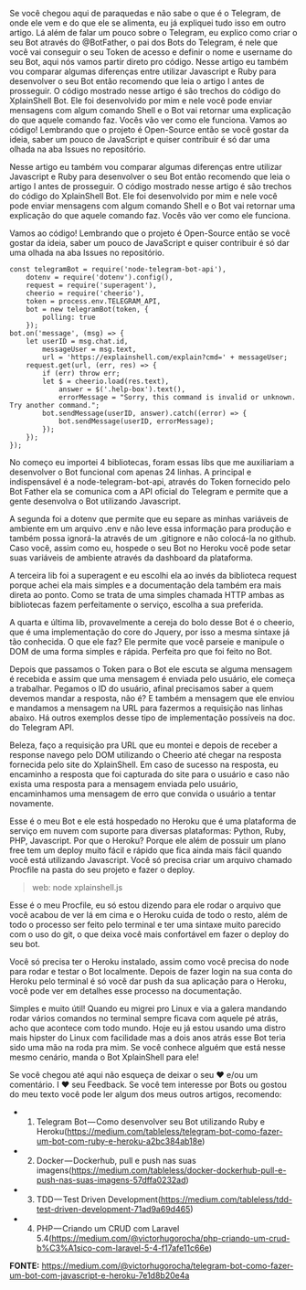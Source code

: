 <p>Se você chegou aqui de paraquedas e não sabe o que é o Telegram, de onde ele vem e do que ele se alimenta, eu já expliquei tudo isso em outro artigo. Lá além de falar um pouco sobre o Telegram, eu explico como criar o seu Bot através do @BotFather, o pai dos Bots do Telegram, é nele que você vai conseguir o seu Token de acesso e definir o nome e username do seu Bot, aqui nós vamos partir direto pro código.
Nesse artigo eu também vou comparar algumas diferenças entre utilizar Javascript e Ruby para desenvolver o seu Bot então recomendo que leia o artigo I antes de prosseguir. O código mostrado nesse artigo é são trechos do código do XplainShell Bot. Ele foi desenvolvido por mim e nele você pode enviar mensagens com algum comando Shell e o Bot vai retornar uma explicação do que aquele comando faz. Vocês vão ver como ele funciona.
Vamos ao código! Lembrando que o projeto é Open-Source então se você gostar da ideia, saber um pouco de JavaScript e quiser contribuir é só dar uma olhada na aba Issues no repositório.</p>

<p>Nesse artigo eu também vou comparar algumas diferenças entre utilizar Javascript e Ruby para desenvolver o seu Bot então recomendo que leia o artigo I antes de prosseguir. O código mostrado nesse artigo é são trechos do código do XplainShell Bot. Ele foi desenvolvido por mim e nele você pode enviar mensagens com algum comando Shell e o Bot vai retornar uma explicação do que aquele comando faz. Vocês vão ver como ele funciona.</p>

<p>Vamos ao código! Lembrando que o projeto é Open-Source então se você gostar da ideia, saber um pouco de JavaScript e quiser contribuir é só dar uma olhada na aba Issues no repositório.</p>

```
const telegramBot = require('node-telegram-bot-api'),
    dotenv = require('dotenv').config(),
    request = require('superagent'),
    cheerio = require('cheerio'),
    token = process.env.TELEGRAM_API,
    bot = new telegramBot(token, {
        polling: true
    });
bot.on('message', (msg) => {
    let userID = msg.chat.id,
        messageUser = msg.text,
        url = 'https://explainshell.com/explain?cmd=' + messageUser;
    request.get(url, (err, res) => {
        if (err) throw err;
        let $ = cheerio.load(res.text),
            answer = $('.help-box').text(),
            errorMessage = "Sorry, this command is invalid or unknown. Try another command.";
        bot.sendMessage(userID, answer).catch((error) => {
            bot.sendMessage(userID, errorMessage);
        });
    });
});
```

<p>No começo eu importei 4 bibliotecas, foram essas libs que me auxiliariam a desenvolver o Bot funcional com apenas 24 linhas. A principal e indispensável é a node-telegram-bot-api, através do Token fornecido pelo Bot Father ela se comunica com a API oficial do Telegram e permite que a gente desenvolva o Bot utilizando Javascript.</p>

<p>A segunda foi a dotenv que permite que eu separe as minhas variáveis de ambiente em um arquivo .env e não leve essa informação para produção e também possa ignorá-la através de um .gitignore e não colocá-la no github. Caso você, assim como eu, hospede o seu Bot no Heroku você pode setar suas variáveis de ambiente através da dashboard da plataforma.</p>

<p>A terceira lib foi a superagent e eu escolhi ela ao invés da biblioteca request porque achei ela mais simples e a documentação dela também era mais direta ao ponto. Como se trata de uma simples chamada HTTP ambas as bibliotecas fazem perfeitamente o serviço, escolha a sua preferida.</p>

<p>A quarta e última lib, provavelmente a cereja do bolo desse Bot é o cheerio, que é uma implementação do core do Jquery, por isso a mesma sintaxe já tão conhecida. O que ele faz? Ele permite que você parseie e manipule o DOM de uma forma simples e rápida. Perfeita pro que foi feito no Bot.</p>

<p>Depois que passamos o Token para o Bot ele escuta se alguma mensagem é recebida e assim que uma mensagem é enviada pelo usuário, ele começa a trabalhar. Pegamos o ID do usuário, afinal precisamos saber a quem devemos mandar a resposta, não é? E também a mensagem que ele enviou e mandamos a mensagem na URL para fazermos a requisição nas linhas abaixo. Há outros exemplos desse tipo de implementação possíveis na doc. do Telegram API.</p>

<p>Beleza, faço a requisição pra URL que eu montei e depois de receber a response navego pelo DOM utilizando o Cheerio até chegar na resposta fornecida pelo site do XplainShell. Em caso de sucesso na resposta, eu encaminho a resposta que foi capturada do site para o usuário e caso não exista uma resposta para a mensagem enviada pelo usuário, encaminhamos uma mensagem de erro que convida o usuário a tentar novamente.</p>

<p>Esse é o meu Bot e ele está hospedado no Heroku que é uma plataforma de serviço em nuvem com suporte para diversas plataformas: Python, Ruby, PHP, Javascript. Por que o Heroku? Porque ele além de possuir um plano free tem um deploy muito fácil e rápido que fica ainda mais fácil quando você está utilizando Javascript. Você só precisa criar um arquivo chamado Procfile na pasta do seu projeto e fazer o deploy.</p>

> web: node xplainshell.js

<p>Esse é o meu Procfile, eu só estou dizendo para ele rodar o arquivo que você acabou de ver lá em cima e o Heroku cuida de todo o resto, além de todo o processo ser feito pelo terminal e ter uma sintaxe muito parecido com o uso do git, o que deixa você mais confortável em fazer o deploy do seu bot.</p>

<p>Você só precisa ter o Heroku instalado, assim como você precisa do node para rodar e testar o Bot localmente. Depois de fazer login na sua conta do Heroku pelo terminal é só você dar push da sua aplicação para o Heroku, você pode ver em detalhes esse processo na documentação.</p>

<p>Simples e muito útil! Quando eu migrei pro Linux e via a galera mandando rodar vários comandos no terminal sempre ficava com aquele pé atrás, acho que acontece com todo mundo. Hoje eu já estou usando uma distro mais hipster do Linux com facilidade mas a dois anos atrás esse Bot teria sido uma mão na roda pra mim. Se você conhece alguém que está nesse mesmo cenário, manda o Bot XplainShell para ele!</p>

<p>Se você chegou até aqui não esqueça de deixar o seu ❤ e/ou um comentário. I ❤ seu Feedback. Se você tem interesse por Bots ou gostou do meu texto você pode ler algum dos meus outros artigos, recomendo:</p>

- 1. Telegram Bot — Como desenvolver seu Bot utilizando Ruby e Heroku(https://medium.com/tableless/telegram-bot-como-fazer-um-bot-com-ruby-e-heroku-a2bc384ab18e)
- 2. Docker — Dockerhub, pull e push nas suas imagens(https://medium.com/tableless/docker-dockerhub-pull-e-push-nas-suas-imagens-57dffa0232ad)
- 3. TDD — Test Driven Development(https://medium.com/tableless/tdd-test-driven-development-71ad9a69d465)
- 4. PHP — Criando um CRUD com Laravel 5.4(https://medium.com/@victorhugorocha/php-criando-um-crud-b%C3%A1sico-com-laravel-5-4-f17afe11c66e)

**FONTE:** https://medium.com/@victorhugorocha/telegram-bot-como-fazer-um-bot-com-javascript-e-heroku-7e1d8b20e4a
